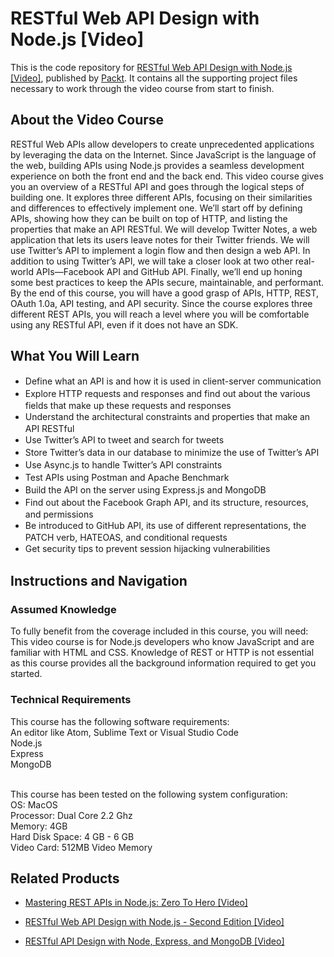 # RESTful Web API Design with Node.js [Video]
This is the code repository for [RESTful Web API Design with Node.js [Video]](https://www.packtpub.com/web-development/restful-web-api-design-nodejs-video?utm_source=github&utm_medium=repository&utm_campaign=9781785284311), published by [Packt](https://www.packtpub.com/?utm_source=github). It contains all the supporting project files necessary to work through the video course from start to finish.
## About the Video Course
RESTful Web APIs allow developers to create unprecedented applications by leveraging the data on the Internet. Since JavaScript is the language of the web, building APIs using Node.js provides a seamless development experience on both the front end and the back end.
This video course gives you an overview of a RESTful API and goes through the logical steps of building one. It explores three different APIs, focusing on their similarities and differences to effectively implement one.
We’ll start off by defining APIs, showing how they can be built on top of HTTP, and listing the properties that make an API RESTful. We will develop Twitter Notes, a web application that lets its users leave notes for their Twitter friends. We will use Twitter’s API to implement a login flow and then design a web API. In addition to using Twitter’s API, we will take a closer look at two other real-world APIs—Facebook API and GitHub API. Finally, we’ll end up honing some best practices to keep the APIs secure, maintainable, and performant.
By the end of this course, you will have a good grasp of APIs, HTTP, REST, OAuth 1.0a, API testing, and API security. Since the course explores three different REST APIs, you will reach a level where you will be comfortable using any RESTful API, even if it does not have an SDK.

<H2>What You Will Learn</H2>
<DIV class=book-info-will-learn-text>
<UL>
<LI><SPAN style="LINE-HEIGHT: 20px; BACKGROUND-COLOR: transparent">Define what an API is and how it is used in client-server communication</SPAN> 
<LI><SPAN style="LINE-HEIGHT: 20px; BACKGROUND-COLOR: transparent">Explore HTTP requests and responses and find out about the various fields that make up these requests and responses</SPAN> 
<LI><SPAN style="LINE-HEIGHT: 20px; BACKGROUND-COLOR: transparent">Understand the architectural constraints and properties that make an API RESTful</SPAN> 
<LI><SPAN style="LINE-HEIGHT: 20px; BACKGROUND-COLOR: transparent">Use Twitter’s API to tweet and search for tweets</SPAN> 
<LI><SPAN style="LINE-HEIGHT: 20px; BACKGROUND-COLOR: transparent">Store Twitter’s data in our database to minimize the use of Twitter’s API</SPAN> 
<LI><SPAN style="LINE-HEIGHT: 20px; BACKGROUND-COLOR: transparent">Use Async.js to handle Twitter’s API constraints</SPAN> 
<LI><SPAN style="LINE-HEIGHT: 20px; BACKGROUND-COLOR: transparent">Test APIs using Postman and Apache Benchmark</SPAN> 
<LI><SPAN style="LINE-HEIGHT: 20px; BACKGROUND-COLOR: transparent">Build the API on the server using Express.js and MongoDB</SPAN> 
<LI><SPAN style="LINE-HEIGHT: 20px; BACKGROUND-COLOR: transparent">Find out about the Facebook Graph API, and its structure, resources, and permissions</SPAN> 
<LI><SPAN style="LINE-HEIGHT: 20px; BACKGROUND-COLOR: transparent">Be introduced to GitHub API, its use of different representations, the PATCH verb, HATEOAS, and conditional requests</SPAN> 
<LI><SPAN style="LINE-HEIGHT: 20px; BACKGROUND-COLOR: transparent">Get security tips to prevent session hijacking vulnerabilities</SPAN> </LI></UL></DIV>

## Instructions and Navigation
### Assumed Knowledge
To fully benefit from the coverage included in this course, you will need:<br/>
This video course is for Node.js developers who know JavaScript and are familiar with HTML and CSS. Knowledge of REST or HTTP is not essential as this course provides all the background information required to get you started.
### Technical Requirements
This course has the following software requirements:<br/>
An editor like Atom, Sublime Text or Visual Studio Code<br/>
Node.js<br/>
Express<br/>
MongoDB <br/><br/>

This course has been tested on the following system configuration:<br/>
OS: MacOS<br/>
Processor: Dual Core 2.2 Ghz<br/>
Memory: 4GB<br/>
Hard Disk Space: 4 GB - 6 GB<br/>
Video Card: 512MB Video Memory<br/>

## Related Products
* [Mastering REST APIs in Node.js: Zero To Hero [Video]](https://www.packtpub.com/application-development/mastering-rest-apis-nodejs-zero-hero-video?utm_source=github&utm_medium=repository&utm_campaign=9781838825232)

* [RESTful Web API Design with Node.js - Second Edition [Video]](https://www.packtpub.com/web-development/restful-web-api-design-nodejs-second-edition-video?utm_source=github&utm_medium=repository&utm_campaign=9781787120198)

* [RESTful API Design with Node, Express, and MongoDB [Video]](https://www.packtpub.com/application-development/restful-api-design-node-express-and-mongodb-video?utm_source=github&utm_medium=repository&utm_campaign=9781838642723)

